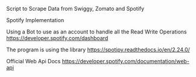 Script to Scrape Data from Swiggy, Zomato and Spotify

Spotify Implementation

Using a Bot to use as an account to handle all the Read Write Operations
https://developer.spotify.com/dashboard

The program is using the library 
https://spotipy.readthedocs.io/en/2.24.0/

Official Web Api Docs
https://developer.spotify.com/documentation/web-api
